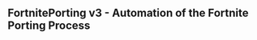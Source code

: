 FortnitePorting v3 - Automation of the Fortnite Porting Process
------------------------------------------